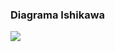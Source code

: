 
### Diagrama Ishikawa

<a href="ct-sustentabilidad-medio-ambiente/diagrama.jpg"><img class="contenido-imagen" src="ct-sustentabilidad-medio-ambiente/diagrama-previa.jpg"></a>
